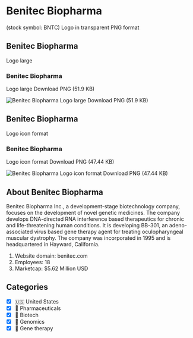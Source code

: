 # Benitec Biopharma
 (stock symbol: BNTC) Logo in transparent PNG format

## Benitec Biopharma
 Logo large

### Benitec Biopharma
 Logo large Download PNG (51.9 KB)

![Benitec Biopharma
 Logo large Download PNG (51.9 KB)](/img/orig/BNTC_BIG-24c6ccb5.png)

## Benitec Biopharma
 Logo icon format

### Benitec Biopharma
 Logo icon format Download PNG (47.44 KB)

![Benitec Biopharma
 Logo icon format Download PNG (47.44 KB)](/img/orig/BNTC-af80f5e2.png)

## About Benitec Biopharma


Benitec Biopharma Inc., a development-stage biotechnology company, focuses on the development of novel genetic medicines. The company develops DNA-directed RNA interference based therapeutics for chronic and life-threatening human conditions. It is developing BB-301, an adeno-associated virus based gene therapy agent for treating oculopharyngeal muscular dystrophy. The company was incorporated in 1995 and is headquartered in Hayward, California.

1. Website domain: benitec.com
2. Employees: 18
3. Marketcap: $5.62 Million USD


## Categories
- [x] 🇺🇸 United States
- [x] 💊 Pharmaceuticals
- [x] 🧬 Biotech
- [x] 🧬 Genomics
- [x] 🧬 Gene therapy
